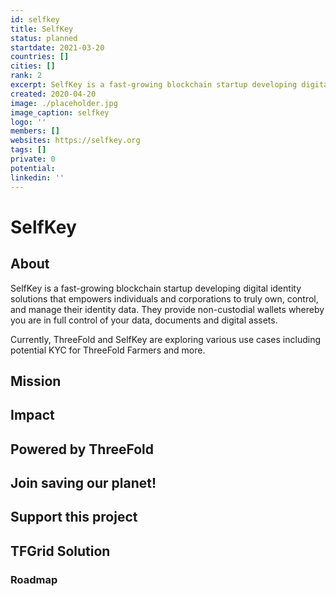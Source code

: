```yaml
---
id: selfkey
title: SelfKey
status: planned
startdate: 2021-03-20
countries: []
cities: []
rank: 2
excerpt: SelfKey is a fast-growing blockchain startup developing digital identity solutions.
created: 2020-04-20
image: ./placeholder.jpg
image_caption: selfkey
logo: ''
members: []
websites: https://selfkey.org
tags: []
private: 0
potential:
linkedin: ''
---
```


# SelfKey

## About

SelfKey is a fast-growing blockchain startup developing digital identity solutions that empowers individuals and corporations to truly own, control, and manage their identity data. They provide non-custodial wallets whereby you are in full control of your data, documents and digital assets. 

Currently, ThreeFold and SelfKey are exploring various use cases including potential KYC for ThreeFold Farmers and more.

## Mission

## Impact

## Powered by ThreeFold

## Join saving our planet!

## Support this project

## TFGrid Solution

### Roadmap



